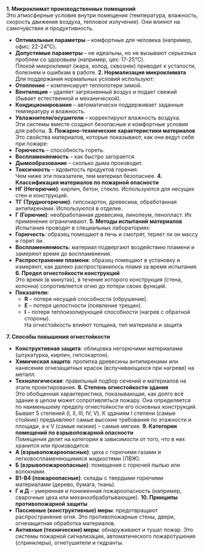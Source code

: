 **1. Микроклимат производственных помещений**  
Это атмосферные условия внутри помещения (температура, влажность, скорость движения воздуха, тепловое излучение). Они влияют на самочувствие и продуктивность.
- **Оптимальные параметры** – комфортные для человека (например, офис: 22-24°C).
- **Допустимые параметры** – не идеальны, но не вызывают серьезных проблем со здоровьем (например, цех: 17-25°C).  
    Плохой микроклимат (жара, холод, сквозняк) приводит к усталости, болезням и ошибкам в работе.
**2. Нормализация микроклимата**  
Для поддержания нормальных условий используют:
- **Отопление** – компенсирует теплопотери зимой.
- **Вентиляция** – удаляет загрязненный воздух и подает свежий (бывает естественной и механической).
- **Кондиционирование** – автоматически поддерживает заданные температуру и влажность.
- **Увлажнители/осушители** – корректируют влажность воздуха.  
    Эти системы вместе создают безопасные и комфортные условия для работы.
**3. Пожарно-технические характеристики материалов**  
Это свойства материалов, которые показывают, как они ведут себя при пожаре:
- **Горючесть** – способность гореть.
- **Воспламеняемость** – как быстро загорается.
- **Дымообразование** – сколько дыма производит.
- **Токсичность** – ядовитость продуктов горения.  
    Чем ниже эти показатели, тем материал безопаснее.
**4. Классификация материалов по пожарной опасности**
- **НГ (Негорючие)**: кирпич, бетон, стекло. Используются для несущих стен и конструкций.
- **ТГ (Трудногорючие)**: гипсокартон, древесина, обработанная антипиренами. Используются в отделке.
- **Г (Горючие)**: необработанная древесина, линолеум, пенопласт. Их применение ограничивают.
**5. Методы испытаний материалов**  
Испытания проводят в специальных лабораториях:
- **Горючесть**: образец помещают в печь и смотрят, теряет ли он массу и горит ли.
- **Воспламеняемость**: материал подвергают воздействию пламени и замеряют время до воспламенения.
- **Распространение пламени**: образец помещают в установку и измеряют, как далеко распространилось пламя за время испытания.
**6. Предел огнестойкости конструкций**  
Это время (в минутах), в течение которого конструкция (стена, колонна) сопротивляется огню до потери своих функций.
- **Показатели:**
    - **R** – потеря несущей способности (обрушение).
    - **E** – потеря целостности (появление трещин).
    - **I** – потеря теплоизолирующей способности (нагрев с обратной стороны).  
        На огнестойкость влияют толщина, тип материала и защита

**7. Способы повышения огнестойкости**
- **Конструктивная защита**: облицовка негорючими материалами (штукатурка, кирпич, гипсокартон).
- **Химическая защита**: пропитка древесины антипиренами или нанесение огнезащитных красок (вспучивающихся при нагреве) на металл.
- **Технологическая**: правильный подбор сечений и материалов на этапе проектирования.
**8. Степень огнестойкости здания**  
Это обобщенная характеристика, показывающая, как долго всё здание в целом может сопротивляться пожару. Она определяется по наименьшему пределу огнестойкости его основных конструкций. Бывает 5 степеней (I, II, III, IV, V). К зданиям I степени (самые стойкие) предъявляют самые высокие требования по этажности и площади, а к V (самые низкие) – самые мягкие.
**9. Категории помещений по взрывопожарной опасности**  
Помещения делят на категории в зависимости от того, что в них хранится или производится:
- **А (взрывопожароопасные)**: цеха с горючими газами и легковоспламеняющимися жидкостями (ЛВЖ).
- **Б (взрывопожароопасные)**: помещения с горючей пылью или волокнами.
- **В1-В4 (пожароопасные)**: склады с твердыми горючими материалами (дерево, бумага, ткань).
- **Г и Д** – умеренная и пониженная пожароопасность (например, сварочные цеха или механообрабатывающие).
**10. Принципы противопожарной защиты**
- **Пассивные (конструктивные) меры**: предотвращают распространение огня. Это противопожарные стены, двери, огнезащитная обработка материалов.
- **Активные (технические) меры**: обнаруживают и тушат пожар. Это системы пожарной сигнализации, автоматического пожаротушения (спринклеры), огнетушители и гидранты.